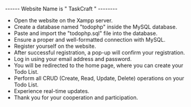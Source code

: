 ------ Website Name is " TaskCraft " --------

- Open the website on the Xampp server.
- Create a database named "todophp" inside the MySQL database.
- Paste and import the "todophp.sql" file into the database.
- Ensure a proper and well-formatted connection with MySQL.
- Register yourself on the website.
- After successful registration, a pop-up will confirm your registration.
- Log in using your email address and password.
- You will be redirected to the home page, where you can create your Todo List.
- Perform all CRUD (Create, Read, Update, Delete) operations on your Todo List.
- Experience real-time updates.
- Thank you for your cooperation and participation.
